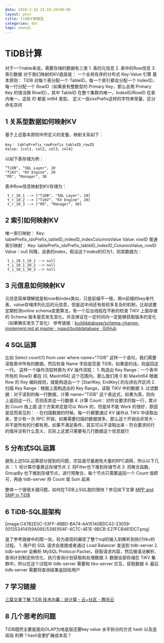 ```yaml
---
date: 2018-2-18 21:50:20+00:00
layout: post
title: TiDB计算模型
categories: doc
tags: newsql
---
```



# TiDB计算
对于一个table来说，需要存储的数据有三类
	1. 表的元信息
	2. 表中的Row信息
	3. 索引数据
对于我们映射的KV底层是：
一个全局有序的分布式 Key-Value 引擎
基本原则：
TiDB 对每个表分配一个 TableID，每一个索引都会分配一个 IndexID，每一行分配一个 RowID（如果表有整数型的 Primary Key，那么会用 Primary Key 的值当做 RowID），其中 TableID 在整个集群内唯一，IndexID/RowID 在表内唯一，这些 ID 都是 int64 类型。
定义一些xxxPrefix这样的字符串常量，区分命名空间
## 1 关系型数据如何映射KV
基于上述基本原则中所定义的变量，映射关系如下：

```
Key： tablePrefix_rowPrefix_tableID_rowID
Value: [col1, col2, col3, col4]
```

以如下表存储为例：


```
”TiDB", "SQL Layer", 10
"TiKV", "KV Engine", 20
"PD", "Manager", 30
```

表中Row信息映射到KV存储为：

```
 t_r_10_1 --> ["TiDB", "SQL Layer", 10]
 t_r_10_2 --> ["TiKV", "KV Engine", 20]
 t_r_10_3 --> ["PD", "Manager", 30]
```

## 2 索引如何映射KV

唯一索引映射：
Key: tablePrefix_idxPrefix_tableID_indexID_indexColumnsValue
Value: rowID
普通索引映射：
 Key: tablePrefix_idxPrefix_tableID_indexID_ColumnsValue_rowID
 Value：null
同理，该表的index，假设这个index的ID为1，则其数据为：
```
 t_i_10_1_10_1 --> null
 t_i_10_1_20_2 --> null
 t_i_10_1_30_3 --> null
```
## 3 元信息如何映射KV
元信息简单理解就是和row和index类似，只是前缀不一致，用m前缀的key来代表，value存储序列化后的元信息，但是这中间还有些较多复杂的机制，比如说要定期检测online schema变更算法，有一个后台线程在不断的检查 TiKV 上面存储的 Schema 版本是否发生变化，并且保证在一定时间内一定能够获取版本的变化（如果确实发生了变化）
参考链接：[builddatabase/schema-change-implement.md at master · ngaut/builddatabase · GitHub](https://github.com/ngaut/builddatabase/blob/master/f1/schema-change-implement.md)
## 4 SQL运算

比如 Select count(1) from user where name="TiDB" 这样一个语句，我们需要读取表中所有的数据，然后检查 Name 字段是否是 TiDB，如果是的话，则返回这一行。
这样一个操作流程转换为 KV 操作流程：
	1. 构造出 Key Range：一个表中所有的 RowID 都在 [0, MaxInt64] 这个范围内，那么我们用 0 和 MaxInt64 根据 Row 的 Key 编码规则，就能构造出一个 [StartKey, EndKey] 的左闭右开区间
	2. 扫描 Key Range：根据上面构造出的 Key Range，读取 TiKV 中的数据
	3. 过滤数据：对于读到的每一行数据，计算 name="TiDB" 这个表达式，如果为真，则向上返回这一行，否则丢弃这一行数据
	4. 计算 Count：对符合要求的每一行，累计到 Count 值上面
这个方案肯定是可以 Work 的，但是并不能 Work 的很好，原因是显而易见的：
	- 在扫描数据的时候，每一行都要通过 KV 操作从 TiKV 中读取出来，至少有一次 RPC 开销，如果需要扫描的数据很多，那么这个开销会非常大
	- 并不是所有的行都有用，如果不满足条件，其实可以不读取出来
	- 符合要求的行的值并没有什么意义，实际上这里只需要有几行数据这个信息就行

## 5 分布式SQL运算
避免上述SQL运算部分提到的问题，宗旨是尽量避免大量的RPC调用，所以以下几点：
	1. 将计算尽量靠近存储节点
	2. 将Filter也下推到存储节点
	3. 将聚合函数、GroupBy 也下推到存储节点，进行预聚合，每个节点只需要返回一个 Count 值即可，再由 tidb-server 将 Count 值 Sum 起来

整体一个很很关键问题，如何在TiDB上SQL跑的很快？参见如下文章
[MPP and SMP in TiDB](https://mp.weixin.qq.com/s?__biz=MzI3NDIxNTQyOQ==&mid=2247484187&idx=1&sn=90a7ce3e6db7946ef0b7609a64e3b423&chksm=eb162471dc61ad679fc359100e2f3a15d64dd458446241bff2169403642e60a95731c6716841&scene=4)
## 6 TiDB-SQL层架构 
[image:C47B2E0C-53FF-4BBD-BA74-AA15140BDC42-23059-001353414159A095/539E954F-4C7C-4E1E-9BCB-E27FCB461DC7.png]

盗了参考链接中的图一张，较为直观的展现了整个sql的输入到解析到执行tikv的过程。
	1. 用户的 SQL 请求会直接或者通过 Load Balancer 发送到 tidb-server
	2. tidb-server 会解析 MySQL Protocol Packet，获取请求内容，然后做语法解析、查询计划制定和优化、执行查询计划获取和处理数据
	3. 数据全部存储在 TiKV 集群中，所以在这个过程中 tidb-server 需要和 tikv-server 交互，获取数据
	4. 最后 tidb-server 需要将查询结果返回给用户
## 7 学习链接
[三篇文章了解 TiDB 技术内幕：说计算 - 云+社区 - 腾讯云](https://cloud.tencent.com/developer/article/1005150)
## 8 几个思考的问题
TiDB既然主要是面向OLAP为啥底层还要key value
水平拆分的方式 hash 以及连续段 利弊？hash变更扩展成本高？
